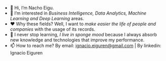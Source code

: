 - 👋 Hi, I’m Nacho Eigu.
- 👀 I’m interested in *Business Intelligence, Data Analytics, Machine Learning and Deep Learning* areas. 
- ❤️ Why these fields? Well, I want to *make easier the life of people and companies* with the usage of its records.
- 🌱 I never stop learning, *I live in sponge mood* because I always absorb new knowledge and technologies that improve my performance.
- 📫 How to reach me? By email: ignacio.eiguren@gmail.com | By linkedin: Ignacio Eiguren

